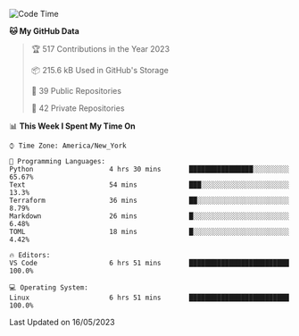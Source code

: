<!--START_SECTION:waka-->
![Code Time](http://img.shields.io/badge/Code%20Time-199%20hrs%2049%20mins-blue)

**🐱 My GitHub Data** 

> 🏆 517 Contributions in the Year 2023
 > 
> 📦 215.6 kB Used in GitHub's Storage 
 > 
> 📜 39 Public Repositories 
 > 
> 🔑 42 Private Repositories  
 > 
📊 **This Week I Spent My Time On** 

```text
⌚︎ Time Zone: America/New_York

💬 Programming Languages: 
Python                   4 hrs 30 mins       ████████████████░░░░░░░░░   65.67% 
Text                     54 mins             ███░░░░░░░░░░░░░░░░░░░░░░   13.3% 
Terraform                36 mins             ██░░░░░░░░░░░░░░░░░░░░░░░   8.79% 
Markdown                 26 mins             █░░░░░░░░░░░░░░░░░░░░░░░░   6.48% 
TOML                     18 mins             █░░░░░░░░░░░░░░░░░░░░░░░░   4.42%

🔥 Editors: 
VS Code                  6 hrs 51 mins       █████████████████████████   100.0%

💻 Operating System: 
Linux                    6 hrs 51 mins       █████████████████████████   100.0%

```


 Last Updated on 16/05/2023
<!--END_SECTION:waka-->